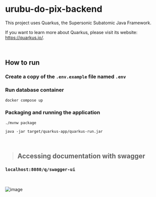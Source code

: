 # urubu-do-pix-backend

This project uses Quarkus, the Supersonic Subatomic Java Framework.

If you want to learn more about Quarkus, please visit its website: <https://quarkus.io/>.

<br>

## How to run

### Create a copy of the `.env.example` file named `.env`

### Run database container

~~~shell
docker compose up
~~~

### Packaging and running the application

```shell script
./mvnw package
```

```shell script
java -jar target/quarkus-app/quarkus-run.jar
```

<br>

> ## Accessing documentation with swagger

### `localhost:8080/q/swagger-ui`

<br>

![image](https://github.com/user-attachments/assets/e6fbe632-38ce-4206-a8e0-160e328dc4f2)

